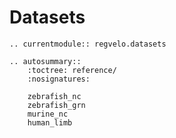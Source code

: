 # Datasets

```{eval-rst}
.. currentmodule:: regvelo.datasets
```

```{eval-rst}
.. autosummary::
    :toctree: reference/
    :nosignatures:

    zebrafish_nc
    zebrafish_grn
    murine_nc
    human_limb
```